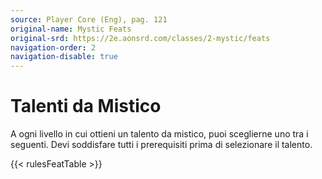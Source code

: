 ```yaml
---
source: Player Core (Eng), pag. 121
original-name: Mystic Feats
original-srd: https://2e.aonsrd.com/classes/2-mystic/feats
navigation-order: 2
navigation-disable: true
---
```


# Talenti da Mistico

A ogni livello in cui ottieni un talento da mistico, puoi sceglierne uno tra i
seguenti. Devi soddisfare tutti i prerequisiti prima di selezionare il talento.

{{< rulesFeatTable >}}
